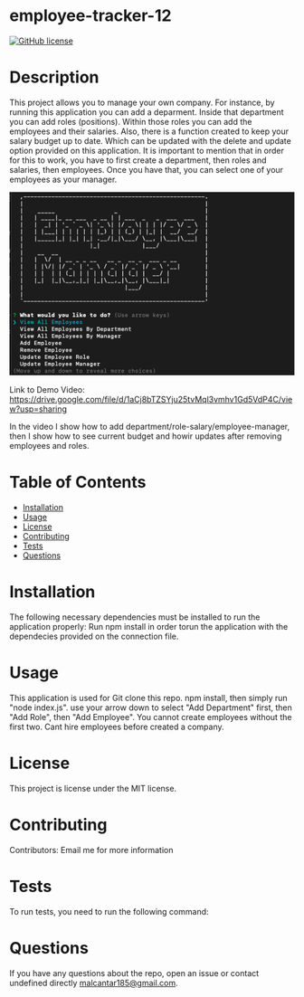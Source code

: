 # employee-tracker-12

  [![GitHub license](https://img.shields.io/badge/license-MIT-blue.svg)](https://github.com/undefined/Employee-tracker)
  # Description
  This project allows you to manage your own company. For instance, by running this application you can add a deparment. Inside that department you can add roles (positions). Within those roles you can add the employees and their salaries. Also, there is a function created to keep your salary budget up to date. Which can be updated with the delete and update option provided on this application. It is important to mention that in order for this to work, you have to first create a department, then roles and salaries, then employees. Once you have that, you can select one of your employees as your manager.
  
  <img src="Assets/EmployeeTracker.png" alt="Employee Tracker">
  
  Link to Demo Video: https://drive.google.com/file/d/1aCj8bTZSYju25tvMql3vmhv1Gd5VdP4C/view?usp=sharing
  
  In the video I show how to add department/role-salary/employee-manager, then I show how to see current budget and howir updates after removing employees and roles.
  # Table of Contents 
  * [Installation](#installation)
  * [Usage](#usage)
  * [License](#license)
  * [Contributing](#contributing)
  * [Tests](#tests)
  * [Questions](#questions)
  # Installation
  The following necessary dependencies must be installed to run the application properly: Run npm install in order torun the application with the dependecies provided on the connection file.
  # Usage
  ​This application is used for Git clone this repo. npm install, then simply run "node index.js". use your arrow down to select "Add Department" first, then "Add Role", then "Add Employee". You cannot create employees without the first two. Cant hire employees before created a company.
  # License
  This project is license under the MIT license.
  # Contributing
  ​Contributors: Email me for more information
  # Tests
  To run tests, you need to run the following command: 
  # Questions
  If you have any questions about the repo, open an issue or contact undefined directly malcantar185@gmail.com.